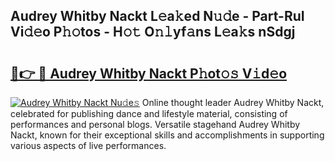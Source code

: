 ## Audrey Whitby Nackt L𝚎a𝚔ed N𝚞𝚍e - Part-RuI Vi𝚍𝚎o P𝚑𝚘tos - H𝚘𝚝 O𝚗𝚕yf𝚊ns L𝚎a𝚔s nSdgj

# <h2><a href="http://kf2spc4.oniu.top/?m=Audrey+Whitby+Nackt">🔗👉 🔴 Audrey Whitby Nackt P𝚑ot𝚘𝚜 V𝚒d𝚎o</a></h2>

[![Audrey Whitby Nackt Nu𝚍e𝚜](https://i.imgur.com/0qMVB7G.gif)](http://kf2spc4.oniu.top/?m=Audrey+Whitby+Nackt)
Online thought leader Audrey Whitby Nackt, celebrated for publishing dance and lifestyle material, consisting of performances and personal blogs. Versatile stagehand Audrey Whitby Nackt, known for their exceptional skills and accomplishments in supporting various aspects of live performances.  
